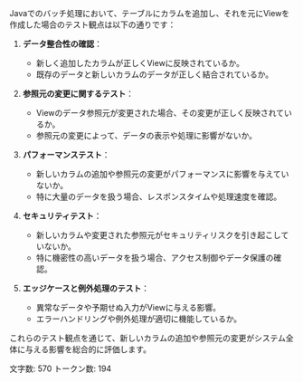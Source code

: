 Javaでのバッチ処理において、テーブルにカラムを追加し、それを元にViewを作成した場合のテスト観点は以下の通りです：

1. **データ整合性の確認**：
   - 新しく追加したカラムが正しくViewに反映されているか。
   - 既存のデータと新しいカラムのデータが正しく結合されているか。

2. **参照元の変更に関するテスト**：
   - Viewのデータ参照元が変更された場合、その変更が正しく反映されているか。
   - 参照元の変更によって、データの表示や処理に影響がないか。

3. **パフォーマンステスト**：
   - 新しいカラムの追加や参照元の変更がパフォーマンスに影響を与えていないか。
   - 特に大量のデータを扱う場合、レスポンスタイムや処理速度を確認。

4. **セキュリティテスト**：
   - 新しいカラムや変更された参照元がセキュリティリスクを引き起こしていないか。
   - 特に機密性の高いデータを扱う場合、アクセス制御やデータ保護の確認。

5. **エッジケースと例外処理のテスト**：
   - 異常なデータや予期せぬ入力がViewに与える影響。
   - エラーハンドリングや例外処理が適切に機能しているか。

これらのテスト観点を通じて、新しいカラムの追加や参照元の変更がシステム全体に与える影響を総合的に評価します。

文字数: 570
トークン数: 194

